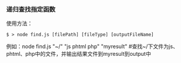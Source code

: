 ### 递归查找指定函数
使用方法：

```
$ > node find.js [filePath] [fileType] [outputFileName]
```

例如：node find.js "~/" "js phtml php" "myresult" \#查找~/下文件为js、phtml、php中的文件，并输出结果文件到myresult到output中